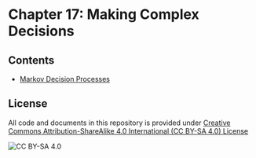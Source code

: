 <!-- #region -->
# Chapter 17: Making Complex Decisions

## Contents

* [Markov Decision Processes](https://mhahsler.github.io/CS7320-AI/MDP/MDP.html)


## License
All code and documents in this repository is provided under [Creative Commons Attribution-ShareAlike 4.0 International (CC BY-SA 4.0) License](https://creativecommons.org/licenses/by-sa/4.0/)

![CC BY-SA 4.0](https://licensebuttons.net/l/by-sa/3.0/88x31.png)
<!-- #endregion -->
